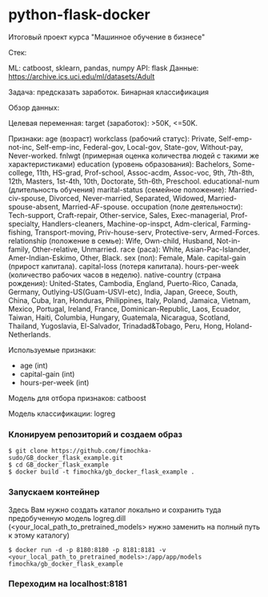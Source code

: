 # python-flask-docker
Итоговый проект курса "Машинное обучение в бизнесе"

Стек:

ML: catboost, sklearn, pandas, numpy
API: flask
Данные: https://archive.ics.uci.edu/ml/datasets/Adult

Задача: предсказать заработок. Бинарная классификация

Обзор данных:

Целевая переменная:
target (заработок): >50K, <=50K.

Признаки:
age (возраст)
workclass (рабочий статус): Private, Self-emp-not-inc, Self-emp-inc, Federal-gov, Local-gov, State-gov, Without-pay, Never-worked.
fnlwgt (примерная оценка количества людей с такими же характеристиками)
education (уровень образования): Bachelors, Some-college, 11th, HS-grad, Prof-school, Assoc-acdm, Assoc-voc, 9th, 7th-8th, 12th, Masters, 1st-4th, 10th, Doctorate, 5th-6th, Preschool.
educational-num (длительность обучения)
marital-status (семейное положение): Married-civ-spouse, Divorced, Never-married, Separated, Widowed, Married-spouse-absent, Married-AF-spouse.
occupation (поле деятельности): Tech-support, Craft-repair, Other-service, Sales, Exec-managerial, Prof-specialty, Handlers-cleaners, Machine-op-inspct, Adm-clerical, Farming-fishing, Transport-moving, Priv-house-serv, Protective-serv, Armed-Forces.
relationship (положение в семье): Wife, Own-child, Husband, Not-in-family, Other-relative, Unmarried.
race (раса): White, Asian-Pac-Islander, Amer-Indian-Eskimo, Other, Black.
sex (пол): Female, Male.
capital-gain (прирост капитала).
capital-loss (потеря капитала).
hours-per-week (количество рабочих часов в неделю).
native-country (страна рождения): United-States, Cambodia, England, Puerto-Rico, Canada, Germany, Outlying-US(Guam-USVI-etc), India, Japan, Greece, South, China, Cuba, Iran, Honduras, Philippines, Italy, Poland, Jamaica, Vietnam, Mexico, Portugal, Ireland, France, Dominican-Republic, Laos, Ecuador, Taiwan, Haiti, Columbia, Hungary, Guatemala, Nicaragua, Scotland, Thailand, Yugoslavia, El-Salvador, Trinadad&Tobago, Peru, Hong, Holand-Netherlands.

Используемые признаки:

- age (int)
- capital-gain (int)
- hours-per-week (int)

Модель для отбора признаков: catboost

Модель классификации: logreg

### Клонируем репозиторий и создаем образ
```
$ git clone https://github.com/fimochka-sudo/GB_docker_flask_example.git
$ cd GB_docker_flask_example
$ docker build -t fimochka/gb_docker_flask_example .
```

### Запускаем контейнер

Здесь Вам нужно создать каталог локально и сохранить туда предобученную модель logreg.dill (<your_local_path_to_pretrained_models> нужно заменить на полный путь к этому каталогу)
```
$ docker run -d -p 8180:8180 -p 8181:8181 -v <your_local_path_to_pretrained_models>:/app/app/models fimochka/gb_docker_flask_example
```

### Переходим на localhost:8181
